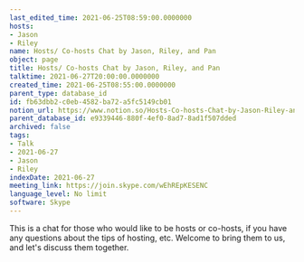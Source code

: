 ```yaml
---
last_edited_time: 2021-06-25T08:59:00.0000000
hosts:
- Jason
- Riley
name: Hosts/ Co-hosts Chat by Jason, Riley, and Pan
object: page
title: Hosts/ Co-hosts Chat by Jason, Riley, and Pan
talktime: 2021-06-27T20:00:00.0000000
created_time: 2021-06-25T08:55:00.0000000
parent_type: database_id
id: fb63dbb2-c0eb-4582-ba72-a5fc5149cb01
notion_url: https://www.notion.so/Hosts-Co-hosts-Chat-by-Jason-Riley-and-Pan-fb63dbb2c0eb4582ba72a5fc5149cb01
parent_database_id: e9339446-880f-4ef0-8ad7-8ad1f507dded
archived: false
tags:
- Talk
- 2021-06-27
- Jason
- Riley
indexDate: 2021-06-27
meeting_link: https://join.skype.com/wEhREpKESENC
language_level: No limit
software: Skype
---
```


This is a chat for those who would like to be hosts or co-hosts, if you have any questions about the tips of hosting, etc. Welcome to bring them to us, and let's discuss them together.

